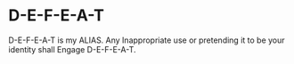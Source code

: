 # D-E-F-E-A-T
D-E-F-E-A-T is my ALIAS. Any Inappropriate use or pretending it to be your identity shall Engage D-E-F-E-A-T.
